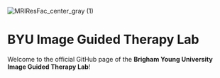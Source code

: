 ![MRIResFac_center_gray (1)](https://github.com/user-attachments/assets/69f36ed8-9ecb-4d74-81b9-35e839ffefcb)
# BYU Image Guided Therapy Lab
Welcome to the official GitHub page of the **Brigham Young University Image Guided Therapy Lab**!
